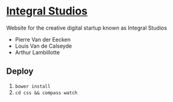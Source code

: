 # [Integral Studios](http://integralstudios.be)

Website for the creative digital startup known as Integral Studios

* Pierre Van der Eecken
* Louis Van de Calseyde
* Arthur Lambillotte

## Deploy
1. `bower install`
2. `cd css && compass watch`